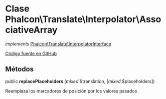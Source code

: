 # Clase **Phalcon\\Translate\\Interpolator\\AssociativeArray**

*implements* [Phalcon\Translate\InterpolatorInterface](/[[language]]/[[version]]/api/Phalcon_Translate_InterpolatorInterface)

<a href="https://github.com/phalcon/cphalcon/blob/master/phalcon/translate/interpolator/associativearray.zep" class="btn btn-default btn-sm">Código fuente en GitHub</a>

## Métodos

public **replacePlaceholders** (*mixed* $translation, [*mixed* $placeholders])

Reemplaza los marcadores de posición por los valores pasados